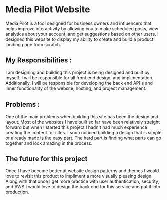 # Media Pilot Website 
Media Pilot is a tool designed for business owners and influencers that helps improve interactivity by allowing you to make scheduled posts, view analytics about your account, and get suggestions based on other users. I designed this website to display my ability to create and build a product landing page from scratch. 

## My Responsibilities :
I am designing and building this project is being designed and built by myself. I will be responsible for all front end design, and implimentation. Additionally, I will be responsible for developing the back end API's and inner functionality of the website, hosting, and project management.

## Problems :
One of the main problems when building this site has been the design and layout. Most of the websites I have built so far have been relatively streight forward but when I started this project I hadn't had much experience creating the content for sites. I soon noticed building a design that is simple or already made is the easy part. The hard part is finding what parts can go together and look amazing in the process.

## The future for this project
Once I have become better at website design patterns and themes I would love to revisit this product to impliment a more visually pleasing design. Along with that once I get more practice with user authentication, security, and AWS I would love to design the back end for this service and put it into production. 


